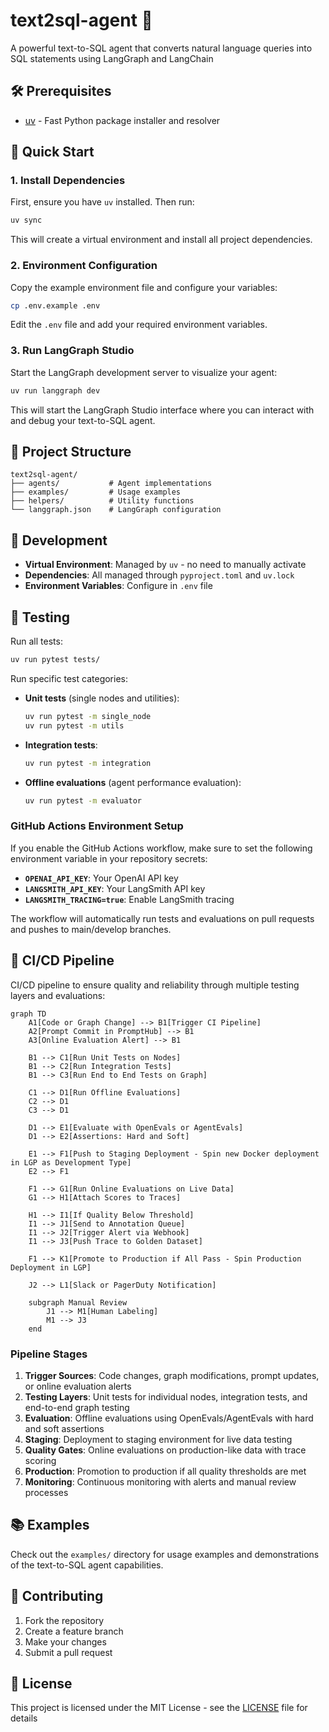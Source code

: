 # text2sql-agent 🚀

A powerful text-to-SQL agent that converts natural language queries into SQL statements using LangGraph and LangChain

## 🛠️ Prerequisites

- [uv](https://docs.astral.sh/uv/) - Fast Python package installer and resolver

## 🚀 Quick Start

### 1. Install Dependencies

First, ensure you have `uv` installed. Then run:

```bash
uv sync
```

This will create a virtual environment and install all project dependencies.

### 2. Environment Configuration

Copy the example environment file and configure your variables:

```bash
cp .env.example .env
```

Edit the `.env` file and add your required environment variables.

### 3. Run LangGraph Studio

Start the LangGraph development server to visualize your agent:

```bash
uv run langgraph dev
```

This will start the LangGraph Studio interface where you can interact with and debug your text-to-SQL agent.

## 📁 Project Structure

```
text2sql-agent/
├── agents/           # Agent implementations
├── examples/         # Usage examples
├── helpers/          # Utility functions
└── langgraph.json    # LangGraph configuration
```

## 🔧 Development

- **Virtual Environment**: Managed by `uv` - no need to manually activate
- **Dependencies**: All managed through `pyproject.toml` and `uv.lock`
- **Environment Variables**: Configure in `.env` file

## 🧪 Testing

Run all tests:

```bash
uv run pytest tests/
```

Run specific test categories:

- **Unit tests** (single nodes and utilities):
  ```bash
  uv run pytest -m single_node
  uv run pytest -m utils
  ```

- **Integration tests**:
  ```bash
  uv run pytest -m integration
  ```

- **Offline evaluations** (agent performance evaluation):
  ```bash
  uv run pytest -m evaluator
  ```

### GitHub Actions Environment Setup

If you enable the GitHub Actions workflow, make sure to set the following environment variable in your repository secrets:

- **`OPENAI_API_KEY`**: Your OpenAI API key
- **`LANGSMITH_API_KEY`**: Your LangSmith API key
- **`LANGSMITH_TRACING=true`**: Enable LangSmith tracing


The workflow will automatically run tests and evaluations on pull requests and pushes to main/develop branches.

## 🔄 CI/CD Pipeline

CI/CD pipeline to ensure quality and reliability through multiple testing layers and evaluations:

```mermaid
graph TD
    A1[Code or Graph Change] --> B1[Trigger CI Pipeline]
    A2[Prompt Commit in PromptHub] --> B1
    A3[Online Evaluation Alert] --> B1

    B1 --> C1[Run Unit Tests on Nodes]
    B1 --> C2[Run Integration Tests]
    B1 --> C3[Run End to End Tests on Graph]

    C1 --> D1[Run Offline Evaluations]
    C2 --> D1
    C3 --> D1

    D1 --> E1[Evaluate with OpenEvals or AgentEvals]
    D1 --> E2[Assertions: Hard and Soft]

    E1 --> F1[Push to Staging Deployment - Spin new Docker deployment in LGP as Development Type]
    E2 --> F1

    F1 --> G1[Run Online Evaluations on Live Data]
    G1 --> H1[Attach Scores to Traces]

    H1 --> I1[If Quality Below Threshold]
    I1 --> J1[Send to Annotation Queue]
    I1 --> J2[Trigger Alert via Webhook]
    I1 --> J3[Push Trace to Golden Dataset]

    F1 --> K1[Promote to Production if All Pass - Spin Production Deployment in LGP]

    J2 --> L1[Slack or PagerDuty Notification]

    subgraph Manual Review
        J1 --> M1[Human Labeling]
        M1 --> J3
    end

```

### Pipeline Stages

1. **Trigger Sources**: Code changes, graph modifications, prompt updates, or online evaluation alerts
2. **Testing Layers**: Unit tests for individual nodes, integration tests, and end-to-end graph testing
3. **Evaluation**: Offline evaluations using OpenEvals/AgentEvals with hard and soft assertions
4. **Staging**: Deployment to staging environment for live data testing
5. **Quality Gates**: Online evaluations on production-like data with trace scoring
6. **Production**: Promotion to production if all quality thresholds are met
7. **Monitoring**: Continuous monitoring with alerts and manual review processes

## 📚 Examples

Check out the `examples/` directory for usage examples and demonstrations of the text-to-SQL agent capabilities.

## 🤝 Contributing

1. Fork the repository
2. Create a feature branch
3. Make your changes
4. Submit a pull request

## 📄 License

This project is licensed under the MIT License - see the [LICENSE](LICENSE) file for details

